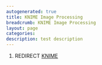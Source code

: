 ```yaml
---
autogenerated: true
title: KNIME Image Processing
breadcrumb: KNIME Image Processing
layout: page
categories: 
description: test description
---
```


1.  REDIRECT [KNIME](KNIME "wikilink")
